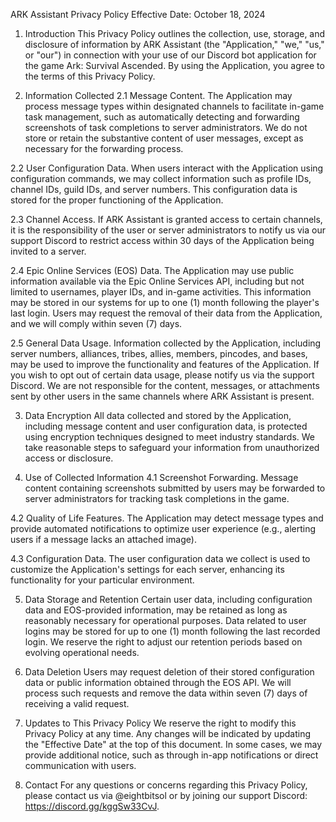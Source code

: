 ARK Assistant Privacy Policy
Effective Date: October 18, 2024

1. Introduction
This Privacy Policy outlines the collection, use, storage, and disclosure of information by ARK Assistant (the "Application," "we," "us," or "our") in connection with your use of our Discord bot application for the game Ark: Survival Ascended. By using the Application, you agree to the terms of this Privacy Policy.

2. Information Collected
2.1 Message Content. The Application may process message types within designated channels to facilitate in-game task management, such as automatically detecting and forwarding screenshots of task completions to server administrators. We do not store or retain the substantive content of user messages, except as necessary for the forwarding process.

2.2 User Configuration Data. When users interact with the Application using configuration commands, we may collect information such as profile IDs, channel IDs, guild IDs, and server numbers. This configuration data is stored for the proper functioning of the Application.

2.3 Channel Access. If ARK Assistant is granted access to certain channels, it is the responsibility of the user or server administrators to notify us via our support Discord to restrict access within 30 days of the Application being invited to a server.

2.4 Epic Online Services (EOS) Data. The Application may use public information available via the Epic Online Services API, including but not limited to usernames, player IDs, and in-game activities. This information may be stored in our systems for up to one (1) month following the player's last login. Users may request the removal of their data from the Application, and we will comply within seven (7) days.

2.5 General Data Usage. Information collected by the Application, including server numbers, alliances, tribes, allies, members, pincodes, and bases, may be used to improve the functionality and features of the Application. If you wish to opt out of certain data usage, please notify us via the support Discord. We are not responsible for the content, messages, or attachments sent by other users in the same channels where ARK Assistant is present.

3. Data Encryption
All data collected and stored by the Application, including message content and user configuration data, is protected using encryption techniques designed to meet industry standards. We take reasonable steps to safeguard your information from unauthorized access or disclosure.

4. Use of Collected Information
4.1 Screenshot Forwarding. Message content containing screenshots submitted by users may be forwarded to server administrators for tracking task completions in the game.

4.2 Quality of Life Features. The Application may detect message types and provide automated notifications to optimize user experience (e.g., alerting users if a message lacks an attached image).

4.3 Configuration Data. The user configuration data we collect is used to customize the Application's settings for each server, enhancing its functionality for your particular environment.

5. Data Storage and Retention
Certain user data, including configuration data and EOS-provided information, may be retained as long as reasonably necessary for operational purposes. Data related to user logins may be stored for up to one (1) month following the last recorded login. We reserve the right to adjust our retention periods based on evolving operational needs.

6. Data Deletion
Users may request deletion of their stored configuration data or public information obtained through the EOS API. We will process such requests and remove the data within seven (7) days of receiving a valid request.

7. Updates to This Privacy Policy
We reserve the right to modify this Privacy Policy at any time. Any changes will be indicated by updating the "Effective Date" at the top of this document. In some cases, we may provide additional notice, such as through in-app notifications or direct communication with users.

8. Contact
For any questions or concerns regarding this Privacy Policy, please contact us via @eightbitsol or by joining our support Discord: https://discord.gg/kggSw33CvJ.
